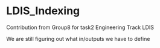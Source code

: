 # LDIS_Indexing
Contribution from Group8 for task2 Engineering Track LDIS

We are still figuring out what in/outputs we have to define
